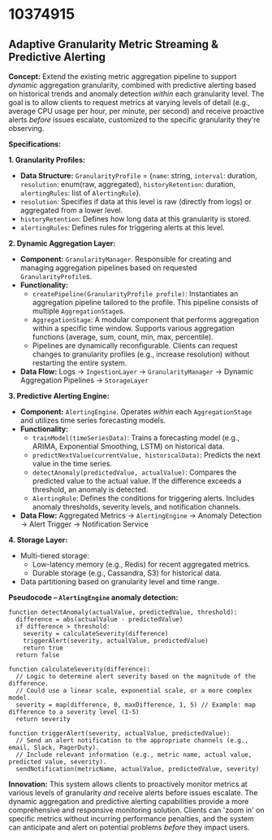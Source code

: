 # 10374915

## Adaptive Granularity Metric Streaming & Predictive Alerting

**Concept:** Extend the existing metric aggregation pipeline to support *dynamic* aggregation granularity, combined with predictive alerting based on historical trends and anomaly detection *within* each granularity level. The goal is to allow clients to request metrics at varying levels of detail (e.g., average CPU usage per hour, per minute, per second) and receive proactive alerts *before* issues escalate, customized to the specific granularity they're observing.

**Specifications:**

**1. Granularity Profiles:**

*   **Data Structure:** `GranularityProfile` = {`name`: string, `interval`: duration, `resolution`: enum(raw, aggregated), `historyRetention`: duration, `alertingRules`: list of `AlertingRule`}.
*   `resolution`:  Specifies if data at this level is raw (directly from logs) or aggregated from a lower level.
*   `historyRetention`: Defines how long data at this granularity is stored.
*   `alertingRules`: Defines rules for triggering alerts at this level.

**2. Dynamic Aggregation Layer:**

*   **Component:** `GranularityManager`.  Responsible for creating and managing aggregation pipelines based on requested `GranularityProfile`s.
*   **Functionality:**
    *   `createPipeline(GranularityProfile profile)`:  Instantiates an aggregation pipeline tailored to the profile.  This pipeline consists of multiple `AggregationStage`s.
    *   `AggregationStage`:  A modular component that performs aggregation within a specific time window.  Supports various aggregation functions (average, sum, count, min, max, percentile).
    *   Pipelines are dynamically reconfigurable. Clients can request changes to granularity profiles (e.g., increase resolution) without restarting the entire system.
*   **Data Flow:** Logs -> `IngestionLayer` -> `GranularityManager` -> Dynamic Aggregation Pipelines -> `StorageLayer`

**3. Predictive Alerting Engine:**

*   **Component:** `AlertingEngine`. Operates *within* each `AggregationStage` and utilizes time series forecasting models.
*   **Functionality:**
    *   `trainModel(timeSeriesData)`: Trains a forecasting model (e.g., ARIMA, Exponential Smoothing, LSTM) on historical data.
    *   `predictNextValue(currentValue, historicalData)`:  Predicts the next value in the time series.
    *   `detectAnomaly(predictedValue, actualValue)`:  Compares the predicted value to the actual value.  If the difference exceeds a threshold, an anomaly is detected.
    *   `AlertingRule`:  Defines the conditions for triggering alerts.  Includes anomaly thresholds, severity levels, and notification channels.
*   **Data Flow:** Aggregated Metrics -> `AlertingEngine` -> Anomaly Detection -> Alert Trigger -> Notification Service

**4. Storage Layer:**

*   Multi-tiered storage:
    *   Low-latency memory (e.g., Redis) for recent aggregated metrics.
    *   Durable storage (e.g., Cassandra, S3) for historical data.
*   Data partitioning based on granularity level and time range.

**Pseudocode – `AlertingEngine` anomaly detection:**

```
function detectAnomaly(actualValue, predictedValue, threshold):
  difference = abs(actualValue - predictedValue)
  if difference > threshold:
    severity = calculateSeverity(difference)
    triggerAlert(severity, actualValue, predictedValue)
    return true
  return false

function calculateSeverity(difference):
  // Logic to determine alert severity based on the magnitude of the difference.
  // Could use a linear scale, exponential scale, or a more complex model.
  severity = map(difference, 0, maxDifference, 1, 5) // Example: map difference to a severity level (1-5)
  return severity

function triggerAlert(severity, actualValue, predictedValue):
  // Send an alert notification to the appropriate channels (e.g., email, Slack, PagerDuty).
  // Include relevant information (e.g., metric name, actual value, predicted value, severity).
  sendNotification(metricName, actualValue, predictedValue, severity)

```

**Innovation:** This system allows clients to proactively monitor metrics at various levels of granularity *and* receive alerts before issues escalate. The dynamic aggregation and predictive alerting capabilities provide a more comprehensive and responsive monitoring solution.  Clients can 'zoom in' on specific metrics without incurring performance penalties, and the system can anticipate and alert on potential problems *before* they impact users.